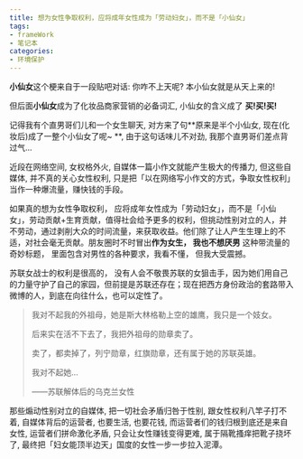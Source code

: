 ```yaml
---
title: 想为女性争取权利，应将成年女性成为「劳动妇女」，而不是「小仙女」
tags: 
- frameWork
- 笔记本
categories:
- 环境保护
---
```


**小仙女**这个梗来自于一段贴吧对话: 你咋不上天呢? 本小仙女就是从天上来的!

但后面**小仙女**成为了化妆品商家营销的必备词汇, 小仙女的含义成了 **买!买!买!**

记得我有个直男哥们儿和一个女生聊天, 对方来了句**原来是半个小仙女, 现在(化妆后)成了一整个小仙女了呢~ **, 由于这句话味儿不对劲, 我那个直男哥们差点背过气...

近段在网络空间, 女权格外火, 自媒体一篇小作文就能产生极大的传播力, 但这些自媒体, 并不真的关心女性权利, 只是把「以在网络写小作文的方式，争取女性权利」当作一种爆流量，赚快钱的手段。

如果真的想为女性争取权利， 应将成年女性成为「劳动妇女」，而不是「小仙女」，劳动贡献+生育贡献，值得社会给予更多的权利，但挑动性别对立的人，并不劳动，通过剥削大众的时间流量，来获取收益。他们除了让人产生生理上的不适，对社会毫无贡献。朋友圈时不时冒出**作为女生， 我也不想厌男** 这种带流量的奇妙标题， 里面包含对男性的各种要求，我看不懂， 但我大受震撼。



苏联女战士的权利是很高的， 没有人会不敬畏苏联的女狙击手，因为她们用自己的力量守护了自己的家园，但前提是苏联还存在；现在把西方身份政治的套路带入微博的人，到底在向往什么，也可以定性了。




> 我对不起我的外祖母，她是斯大林格勒上空的雄鹰，我只是一个妓女。
>
> 后来实在活不下去了，我把外祖母的勋章卖了。
>
> 卖了，都卖掉了，列宁勋章，红旗勋章，还有属于她的苏联英雄。
>
> 我对不起她...
>
> 
>
> ——苏联解体后的乌克兰女性



那些煽动性别对立的自媒体, 把一切社会矛盾归咎于性别, 跟女性权利八竿子打不着, 自媒体背后的运营者, 也要生活, 也要花钱, 而运营者们的钱归根到底还是来自女性, 运营者们拼命激化矛盾, 只会让女性赚钱变得更难, 属于隔靴搔痒把靴子挠坏了,  最终把「妇女能顶半边天」国度的女性一步一步拉入泥潭。
